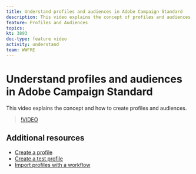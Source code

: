 ```yaml
---
title: Understand profiles and audiences in Adobe Campaign Standard
description: This video explains the concept of profiles and audiences and how to create profiles and audiences in Adobe Campaign Standard.
feature: Profiles and Audiences
topics:
kt: 3893
doc-type: feature video
activity: understand
team: WWFRE
---
```


# Understand profiles and audiences in Adobe Campaign Standard

This video explains the concept and how to create profiles and audiences.

>[!VIDEO](https://video.tv.adobe.com/v/18464?quality=12)

## Additional resources

* [Create a profile](/help/tutorials/profiles-and-audiences/creating-a-profile.md)
* [Create a test profile](/help/tutorials/profiles-and-audiences/test-profiles.md)
* [Import profiles with a workflow](/help/tutorials/managing-processes-and-data/importing-profiles.md)
